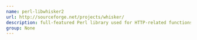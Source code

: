 ```yaml
---
name: perl-libwhisker2
url: http://sourceforge.net/projects/whisker/
description: full-featured Perl library used for HTTP-related functions, including vulnerability scanning and exploitation. URL : http://sourceforge.net/projects/whisker/ Groups : None
group: None
---
```

